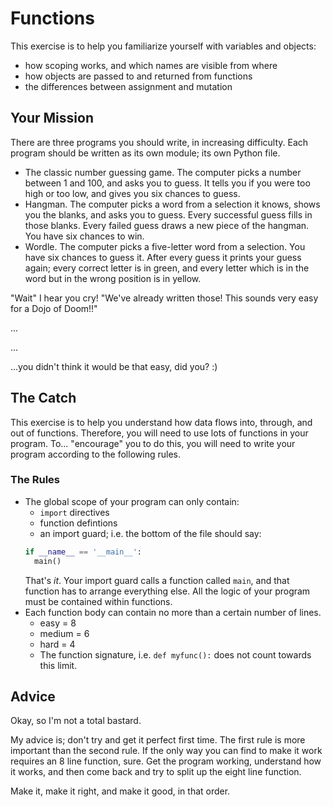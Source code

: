 # Functions

This exercise is to help you familiarize yourself with variables and objects:
* how scoping works, and which names are visible from where
* how objects are passed to and returned from functions
* the differences between assignment and mutation

## Your Mission

There are three programs you should write, in increasing difficulty. Each program should be written as its own module; its own Python file.
* The classic number guessing game. The computer picks a number between 1 and 100, and asks you to guess. It tells you if you were too high or too low, and gives you six chances to guess.
* Hangman. The computer picks a word from a selection it knows, shows you the blanks, and asks you to guess. Every successful guess fills in those blanks. Every failed guess draws a new piece of the hangman. You have six chances to win.
* Wordle. The computer picks a five-letter word from a selection. You have six chances to guess it. After every guess it prints your guess again; every correct letter is in green, and every letter which is in the word but in the wrong position is in yellow.

"Wait" I hear you cry! "We've already written those! This sounds very easy for a Dojo of Doom!!"

...

...

...you didn't think it would be that easy, did you? :)

## The Catch

This exercise is to help you understand how data flows into, through, and out of functions. Therefore, you will need to use lots of functions in your program. To... "encourage" you to do this, you will need to write your program according to the following rules. 

### The Rules

* The global scope of your program can only contain:
  * `import` directives
  * function defintions
  * an import guard; i.e. the bottom of the file should say:
  ```python
  if __name__ == '__main__':
    main()
  ```
  That's _it_. Your import guard calls a function called `main`, and that function has to arrange everything else. All the logic of your program must be contained within functions.
* Each function body can contain no more than a certain number of lines.
  * easy = 8
  * medium = 6
  * hard = 4 
  * The function signature, i.e. `def myfunc():` does not count towards this limit.

## Advice

Okay, so I'm not a total bastard. 

My advice is; don't try and get it perfect first time. The first rule is more important than the second rule. If the only way you can find to make it work requires an 8 line function, sure. Get the program working, understand how it works, and then come back and try to split up the eight line function.

Make it, make it right, and make it good, in that order.
